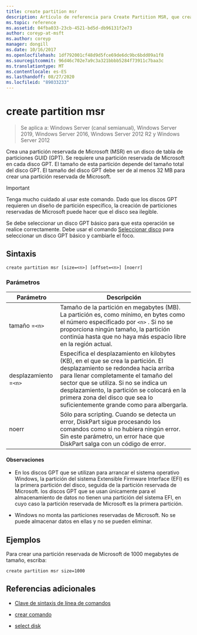 ```yaml
---
title: create partition msr
description: Artículo de referencia para Create Partition MSR, que crea una partición reservada de Microsoft (MSR) en un disco de tabla de particiones GUID (GPT).
ms.topic: reference
ms.assetid: 04fba033-23cb-4521-bd5d-db96131f2e73
author: coreyp-at-msft
ms.author: coreyp
manager: dongill
ms.date: 10/16/2017
ms.openlocfilehash: 1df792001cf48d9d5fce69de6dc9bc6bdd09a1f8
ms.sourcegitcommit: 96d46c702e7a9c3a321bbbb5284f73911c7baa3c
ms.translationtype: MT
ms.contentlocale: es-ES
ms.lasthandoff: 08/27/2020
ms.locfileid: "89033233"
---
```

# <a name="create-partition-msr"></a>create partition msr

> Se aplica a: Windows Server (canal semianual), Windows Server 2019, Windows Server 2016, Windows Server 2012 R2 y Windows Server 2012

Crea una partición reservada de Microsoft (MSR) en un disco de tabla de particiones GUID (GPT). Se requiere una partición reservada de Microsoft en cada disco GPT. El tamaño de esta partición depende del tamaño total del disco GPT. El tamaño del disco GPT debe ser de al menos 32 MB para crear una partición reservada de Microsoft.

> [!IMPORTANT]
> Tenga mucho cuidado al usar este comando. Dado que los discos GPT requieren un diseño de partición específico, la creación de particiones reservadas de Microsoft puede hacer que el disco sea ilegible.
>
> Se debe seleccionar un disco GPT básico para que esta operación se realice correctamente. Debe usar el comando [Seleccionar disco](select-disk.md) para seleccionar un disco GPT básico y cambiarle el foco.

## <a name="syntax"></a>Sintaxis

```
create partition msr [size=<n>] [offset=<n>] [noerr]
```

### <a name="parameters"></a>Parámetros

| Parámetro | Descripción |
| --------- | ----------- |
| tamaño =`<n>` | Tamaño de la partición en megabytes (MB). La partición es, como mínimo, en bytes como el número especificado por `<n>` . Si no se proporciona ningún tamaño, la partición continúa hasta que no haya más espacio libre en la región actual. |
| desplazamiento =`<n>` | Especifica el desplazamiento en kilobytes (KB), en el que se crea la partición. El desplazamiento se redondea hacia arriba para llenar completamente el tamaño del sector que se utiliza. Si no se indica un desplazamiento, la partición se colocará en la primera zona del disco que sea lo suficientemente grande como para albergarla. |
| noerr | Sólo para scripting. Cuando se detecta un error, DiskPart sigue procesando los comandos como si no hubiera ningún error. Sin este parámetro, un error hace que DiskPart salga con un código de error. |

#### <a name="remarks"></a>Observaciones

- En los discos GPT que se utilizan para arrancar el sistema operativo Windows, la partición del sistema Extensible Firmware Interface (EFI) es la primera partición del disco, seguida de la partición reservada de Microsoft. los discos GPT que se usan únicamente para el almacenamiento de datos no tienen una partición del sistema EFI, en cuyo caso la partición reservada de Microsoft es la primera partición.

- Windows no monta las particiones reservadas de Microsoft. No se puede almacenar datos en ellas y no se pueden eliminar.

## <a name="examples"></a>Ejemplos

Para crear una partición reservada de Microsoft de 1000 megabytes de tamaño, escriba:

```
create partition msr size=1000
```

## <a name="additional-references"></a>Referencias adicionales

- [Clave de sintaxis de línea de comandos](command-line-syntax-key.md)

- [crear comando](create.md)

- [select disk](select-disk.md)
